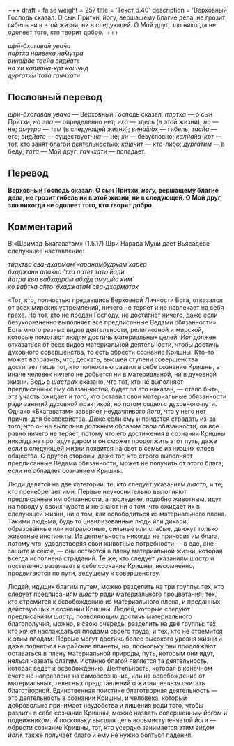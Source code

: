 +++
draft = false
weight = 257
title = 'Текст 6.40'
description = 'Верховный Господь сказал: О сын Притхи, йогу, вершащему благие дела, не грозит гибель ни в этой жизни, ни в следующей. О Мой друг, зло никогда не одолеет того, кто творит добро.'
+++

_ш́рӣ-бхагава̄н ува̄ча  
па̄ртха наивеха на̄мутра  
вина̄ш́ас тасйа видйате  
на хи калйа̄н̣а-кр̣т каш́чид  
дургатим̇ та̄та гаччхати_

## Пословный перевод

_ш́рӣ_\-_бхагава̄н_ _ува̄ча_ — Верховный Господь сказал; _па̄ртха_ — о сын Притхи; _на_ _эва_ — определенно нет; _иха_ — здесь (в этой жизни); _на_ — не; _амутра_ — там (в следующей жизни); _вина̄ш́ах̣_ — гибель; _тасйа_ — его; _видйате_ — существует; _на_ — не; _хи_ — безусловно; _калйа̄н̣а_\-_кр̣т_ — тот, кто занят благой деятельностью; _каш́чит_ — кто-либо; _дургатим_ — в беду; _та̄та_ — Мой друг; _гаччхати_ — попадает.

## Перевод

**Верховный Господь сказал: О сын Притхи, _йогу,_ вершащему благие дела, не грозит гибель ни в этой жизни, ни в следующей. О Мой друг, зло никогда не одолеет того, кто творит добро.**

## Комментарий

В «Шримад-Бхагаватам» (1.5.17) Шри Нарада Муни дает Вьясадеве следующее наставление:

_тйактва̄ сва-дхармам̇ чаран̣а̄мбуджам̇ харер  
бхаджанн апакво ’тха патет тато йади  
йатра ква ва̄бхадрам абхӯд амушйа ким̇  
ко ва̄ртха а̄пто ’бхаджата̄м̇ сва-дхарматах̣_

«Тот, кто, полностью предавшись Верховной Личности Бога, отказался от всех мирских устремлений, ничего не теряет и не навлекает на себя греха. Но тот, кто не предан Господу, не достигнет ничего, даже если безукоризненно выполняет все предписанные Ведами обязанности». Есть много разных видов деятельности, религиозной и мирской, которые помогают людям достичь материальных целей. _Йог_ должен отказаться от всех видов материальной деятельности, чтобы достичь духовного совершенства, то есть обрести сознание Кришны. Кто-то может возразить, что, дескать, высшей ступени совершенства достигает лишь тот, кто полностью развил в себе сознание Кришны, а иначе человек ничего не добьется ни в материальной, ни в духовной жизни. Ведь в _шастрах_ сказано, что тот, кто не выполняет предписанных ему обязанностей, будет за это наказан, — стало быть, эта участь ожидает и того, кто оставил свои материальные обязанности ради занятий духовной практикой, но потом сошел с духовного пути. Однако «Бхагаватам» заверяет неудачливого _йога,_ что у него нет причин для беспокойства. Даже если ему и придется страдать из-за того, что он не выполнил должным образом свои обязанности, он все равно ничего не теряет, потому что его достижения в сознании Кришны никогда не пропадут даром и он сможет продолжить этот путь, даже если в следующей жизни появится на свет в семье из низших слоев общества. С другой стороны, даже тот, кто строго выполняет предписанные Ведами обязанности, может не получить от этого блага, если не обладает сознанием Кришны.

Люди делятся на две категории: те, кто следует указаниям _шастр,_ и те, кто пренебрегает ими. Первые неукоснительно выполняют предписанные им обязанности, а последние, подобно животным, идут на поводу у своих чувств и не знают ни о том, что ожидает их в следующей жизни, ни о том, как освободиться из материального плена. Такими людьми, будь то цивилизованные люди или дикари, образованные или неграмотные, сильные или слабые, движут только животные инстинкты. Их деятельность никогда не приносит им блага, потому что, удовлетворяя свои животные потребности — в еде, сне, защите и сексе, — они остаются в плену материальной жизни, которая всегда исполнена страданий. Те же, кто следует указаниям _шастр_ и постепенно развивает в себе сознание Кришны, несомненно, продвигаются по пути, ведущему к совершенству.

Людей, идущих благим путем, можно разделить на три группы: тех, кто следует предписаниям _шастр_ ради материального процветания; тех, кто стремится к освобождению из материального плена, и преданных, действующих в сознании Кришны. Людей, которые следуют предписаниям _шастр,_ позволяющим достичь материального благополучия, можно, в свою очередь, разделить на две группы: тех, кто хочет наслаждаться плодами своего труда, и тех, кто не стремится к этим плодам. Первые могут достичь более высокого уровня жизни и даже подняться на райские планеты, но, поскольку они продолжают оставаться в плену материальной природы, путь, которым они идут, нельзя назвать благим. Истинно благой является та деятельность, которая ведет к освобождению. Деятельность, которая в конечном счете не направлена на самоосознание, или на освобождение от материальных, телесных представлений о жизни, нельзя считать благотворной. Единственная поистине благотворная деятельность — это деятельность в сознании Кришны, и человека, который добровольно принимает неудобства и лишения ради того, чтобы развить в себе сознание Кришны, можно назвать совершенным _йогом_ и подвижником. И поскольку высшая цель восьмиступенчатой _йоги_ — обрести сознание Кришны, тот, кто усердно занимается этим видом _йоги,_ также получает благо и ему не нужно бояться падения.
